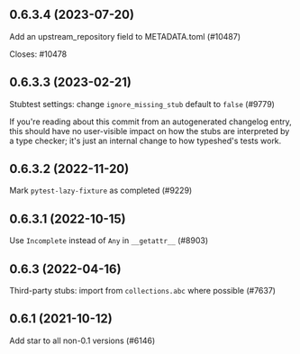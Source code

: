 ## 0.6.3.4 (2023-07-20)

Add an upstream_repository field to METADATA.toml (#10487)

Closes: #10478

## 0.6.3.3 (2023-02-21)

Stubtest settings: change `ignore_missing_stub` default to `false` (#9779)

If you're reading about this commit from an autogenerated changelog entry, this should have no user-visible impact on how the stubs are interpreted by a type checker; it's just an internal change to how typeshed's tests work.

## 0.6.3.2 (2022-11-20)

Mark `pytest-lazy-fixture` as completed (#9229)

## 0.6.3.1 (2022-10-15)

Use `Incomplete` instead of `Any` in `__getattr__` (#8903)

## 0.6.3 (2022-04-16)

Third-party stubs: import from `collections.abc` where possible (#7637)

## 0.6.1 (2021-10-12)

Add star to all non-0.1 versions (#6146)

